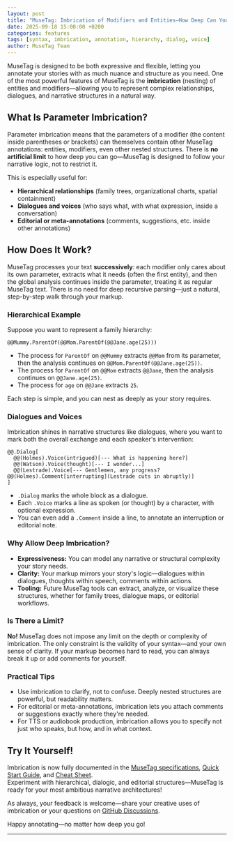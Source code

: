 ```yaml
---
layout: post
title: "MuseTag: Imbrication of Modifiers and Entities—How Deep Can You Go?"
date: 2025-09-18 15:00:00 +0200
categories: features
tags: [syntax, imbrication, annotation, hierarchy, dialog, voice]
author: MuseTag Team
---
```


MuseTag is designed to be both expressive and flexible, letting you annotate your stories with as much nuance and structure as you need. One of the most powerful features of MuseTag is the **imbrication** (nesting) of entities and modifiers—allowing you to represent complex relationships, dialogues, and narrative structures in a natural way.

## What Is Parameter Imbrication?

Parameter imbrication means that the parameters of a modifier (the content inside parentheses or brackets) can themselves contain other MuseTag annotations: entities, modifiers, even other nested structures. There is **no artificial limit** to how deep you can go—MuseTag is designed to follow your narrative logic, not to restrict it.

This is especially useful for:

- **Hierarchical relationships** (family trees, organizational charts, spatial containment)
- **Dialogues and voices** (who says what, with what expression, inside a conversation)
- **Editorial or meta-annotations** (comments, suggestions, etc. inside other annotations)

## How Does It Work?

MuseTag processes your text **successively**: each modifier only cares about its own parameter, extracts what it needs (often the first entity), and then the global analysis continues inside the parameter, treating it as regular MuseTag text. There is no need for deep recursive parsing—just a natural, step-by-step walk through your markup.

### Hierarchical Example

Suppose you want to represent a family hierarchy:

```musetag
@@Mummy.ParentOf(@@Mom.ParentOf(@@Jane.age(25)))
```

- The process for `ParentOf` on `@@Mummy` extracts `@@Mom` from its parameter, then the analysis continues on `@@Mom.ParentOf(@@Jane.age(25))`.
- The process for `ParentOf` on `@@Mom` extracts `@@Jane`, then the analysis continues on `@@Jane.age(25)`.
- The process for `age` on `@@Jane` extracts `25`.

Each step is simple, and you can nest as deeply as your story requires.

### Dialogues and Voices

Imbrication shines in narrative structures like dialogues, where you want to mark both the overall exchange and each speaker's intervention:

```musetag
@@.Dialog[
  @@(Holmes).Voice(intrigued)[--- What is happening here?]
  @@(Watson).Voice(thought)[--- I wonder...]
  @@(Lestrade).Voice[--- Gentlemen, any progress? @@(Holmes).Comment[interrupting](Lestrade cuts in abruptly)]
]
```

- `.Dialog` marks the whole block as a dialogue.
- Each `.Voice` marks a line as spoken (or thought) by a character, with optional expression.
- You can even add a `.Comment` inside a line, to annotate an interruption or editorial note.

### Why Allow Deep Imbrication?

- **Expressiveness:** You can model any narrative or structural complexity your story needs.
- **Clarity:** Your markup mirrors your story's logic—dialogues within dialogues, thoughts within speech, comments within actions.
- **Tooling:** Future MuseTag tools can extract, analyze, or visualize these structures, whether for family trees, dialogue maps, or editorial workflows.

### Is There a Limit?

**No!** MuseTag does not impose any limit on the depth or complexity of imbrication. The only constraint is the validity of your syntax—and your own sense of clarity. If your markup becomes hard to read, you can always break it up or add comments for yourself.

### Practical Tips

- Use imbrication to clarify, not to confuse. Deeply nested structures are powerful, but readability matters.
- For editorial or meta-annotations, imbrication lets you attach comments or suggestions exactly where they're needed.
- For TTS or audiobook production, imbrication allows you to specify not just who speaks, but how, and in what context.

## Try It Yourself!

Imbrication is now fully documented in the [MuseTag specifications](/99-specifications.html), [Quick Start Guide](/10-quickstart.html), and [Cheat Sheet](/40-cheat-sheet.html).  
Experiment with hierarchical, dialogic, and editorial structures—MuseTag is ready for your most ambitious narrative architectures!

As always, your feedback is welcome—share your creative uses of imbrication or your questions on [GitHub Discussions](https://github.com/MuseTag/musetag.github.io/discussions).

Happy annotating—no matter how deep you go!

---
